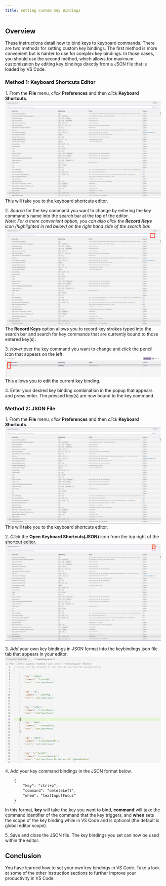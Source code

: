 ```yaml
---
title: Setting Custom Key Bindings
---
```

## Overview
These instructions detail how to bind keys to keyboard commands. There are two methods for setting custom key bindings. The first method is more convenient but is harder to use for complex key bindings. In those cases, you should use the second method, which allows for maximum customization by editing key bindings directly from a JSON file that is loaded by VS Code.  

### Method 1: Keyboard Shortcuts Editor
1\. From the **File** menu, *click* **Preferences** and then *click* **Keyboard Shortcuts**.
![image](images/page3-img1.PNG)
This will take you to the keyboard shortcuts editor.
  
2\. *Search* for the key command you want to change by entering the key command's name into the search bar at the top of the editor.  
*Note: For a more convenient option, you can also *click* the **Record Keys** icon (highlighted in red below) on the right hand side of the search bar.*
![image](images/page3-img2.PNG)
The **Record Keys** option allows you to record key strokes typed into the search bar and search for key commands that are currently bound to those entered key(s).
  
3\. *Hover* over the key command you want to change and *click* the pencil icon that appears on the left.
![image](images/page3-img3.png)
This allows you to edit the current key binding.
  
4\. Enter your desired key binding combination in the popup that appears and press enter. The pressed key(s) are now bound to the key command. 

### Method 2: JSON File
1\. From the **File** menu, *click* **Preferences** and then *click* **Keyboard Shortcuts**.
![image](images/page3-img1.PNG)
This will take you to the keyboard shortcuts editor.
  
2\. *Click* the **Open Keyboard Shortcuts(JSON)** icon from the top right of the shortcut editor. 
![image](images/page3-img4.PNG)
  
3\. *Add* your own key bindings in JSON format into the keybindings.json file tab that appears in your editor. 
![image](images/page3-img5.PNG)
  
4\. Add your key command bindings in the JSON format below.
```
    {
        "key": "ctrl+p",
        "command": "deleteLeft",
        "when": "textInputFocus"
    }
```
In this format, **key** will take the key you want to bind, **command** will take the command identifier of the command that the key triggers, and **when** sets the scope of the key binding while in VS Code and is optional (the default is global editor scope).
  
5\. Save and close the JSON file. The key bindings you set can now be used within the editor.

## Conclusion
You have learned how to set your own key bindings in VS Code. Take a look at some of the other instruction sections to further improve your productivity in VS Code.